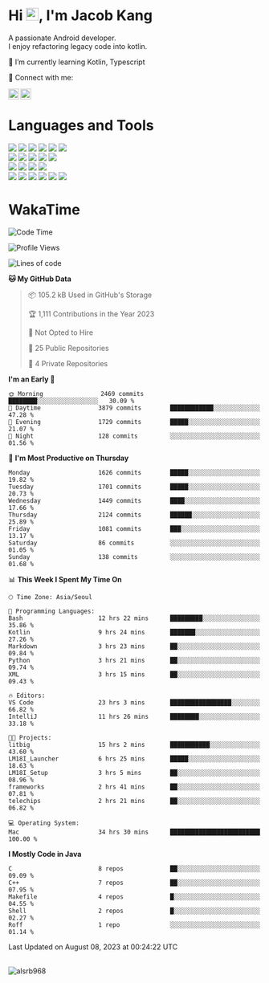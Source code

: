 # Hi <img src="https://media.giphy.com/media/hvRJCLFzcasrR4ia7z/giphy.gif" width="25px">, I'm Jacob Kang
A passionate Android developer.
</br>
I enjoy refactoring legacy code into kotlin.

🌱 I’m currently learning Kotlin, Typescript

🤝 Connect with me:

<a href="https://www.linkedin.com/in/minkyu-kang-b7477b1b2/"><img align="left" src="https://raw.githubusercontent.com/yushi1007/yushi1007/main/images/linkedin.svg" alt="Minkyu Kang | LinkedIn" width="21px"/></a>
<a href="https://www.instagram.com/_jacob_kang/"><img align="left" src="https://raw.githubusercontent.com/yushi1007/yushi1007/main/images/instagram.svg" alt="Jacob Kang | Instagram" width="21px"/></a>

</br>

# Languages and Tools

<div align="left">
<img src="https://img.shields.io/badge/java-007396?logo=java&logoColor=white"/>
<img src="https://img.shields.io/badge/kotlin-7F52FF?logo=kotlin&logoColor=white"/>
<img src="https://img.shields.io/badge/python-3776AB?logo=python&logoColor=white"/>
<img src="https://img.shields.io/badge/bash shell-4EAA25?logo=gnubash&logoColor=white"/>
<img src="https://img.shields.io/badge/c-A8B9CC?logo=c&logoColor=white"/>
<img src="https://img.shields.io/badge/c++-00599C?logo=c%2b%2b&logoColor=white"/>
</div>
<div align="left">
<img src="https://img.shields.io/badge/git-F05032?logo=git&logoColor=white"/>
<img src="https://img.shields.io/badge/github-181717?logo=github&logoColor=white"/>
<img src="https://img.shields.io/badge/mysql-4479A1?logo=mysql&logoColor=white"/>
<img src="https://img.shields.io/badge/sqlite-003B57?logo=sqlite&logoColor=white"/>
<img src="https://img.shields.io/badge/amazon AWS-232F3E?logo=amazonaws&logoColor=white"/>
</div>
<div align="left">
<img src="https://img.shields.io/badge/android-3DDC84?logo=android&logoColor=white"/>
<img src="https://img.shields.io/badge/linux-FCC624?logo=linux&logoColor=white"/>
<img src="https://img.shields.io/badge/flask-000000?logo=flask&logoColor=white"/>
<img src="https://img.shields.io/badge/arduino-00979D?logo=arduino&logoColor=white"/>
</div>
<div align="left">
<img src="https://img.shields.io/badge/slack-4A154B?logo=slack&logoColor=white"/>
<img src="https://img.shields.io/badge/notion-000000?logo=notion&logoColor=white"/>
<img src="https://img.shields.io/badge/jira-0052CC?logo=jira&logoColor=white"/>
<img src="https://img.shields.io/badge/postman-FF6C37?logo=postman&logoColor=white"/>
<img src="https://img.shields.io/badge/intellij-000000?logo=intellijidea&logoColor=white"/>
<img src="https://img.shields.io/badge/pycharm-000000?logo=pycharm&logoColor=white"/>
</div>

# WakaTime

<!--START_SECTION:waka-->
![Code Time](http://img.shields.io/badge/Code%20Time-2%2C855%20hrs%2017%20mins-blue)

![Profile Views](http://img.shields.io/badge/Profile%20Views-0-blue)

![Lines of code](https://img.shields.io/badge/From%20Hello%20World%20I%27ve%20Written-4.9%20million%20lines%20of%20code-blue)

**🐱 My GitHub Data** 

> 📦 105.2 kB Used in GitHub's Storage 
 > 
> 🏆 1,111 Contributions in the Year 2023
 > 
> 🚫 Not Opted to Hire
 > 
> 📜 25 Public Repositories 
 > 
> 🔑 4 Private Repositories 
 > 
**I'm an Early 🐤** 

```text
🌞 Morning                2469 commits        ████████░░░░░░░░░░░░░░░░░   30.09 % 
🌆 Daytime                3879 commits        ████████████░░░░░░░░░░░░░   47.28 % 
🌃 Evening                1729 commits        █████░░░░░░░░░░░░░░░░░░░░   21.07 % 
🌙 Night                  128 commits         ░░░░░░░░░░░░░░░░░░░░░░░░░   01.56 % 
```
📅 **I'm Most Productive on Thursday** 

```text
Monday                   1626 commits        █████░░░░░░░░░░░░░░░░░░░░   19.82 % 
Tuesday                  1701 commits        █████░░░░░░░░░░░░░░░░░░░░   20.73 % 
Wednesday                1449 commits        ████░░░░░░░░░░░░░░░░░░░░░   17.66 % 
Thursday                 2124 commits        ██████░░░░░░░░░░░░░░░░░░░   25.89 % 
Friday                   1081 commits        ███░░░░░░░░░░░░░░░░░░░░░░   13.17 % 
Saturday                 86 commits          ░░░░░░░░░░░░░░░░░░░░░░░░░   01.05 % 
Sunday                   138 commits         ░░░░░░░░░░░░░░░░░░░░░░░░░   01.68 % 
```


📊 **This Week I Spent My Time On** 

```text
🕑︎ Time Zone: Asia/Seoul

💬 Programming Languages: 
Bash                     12 hrs 22 mins      █████████░░░░░░░░░░░░░░░░   35.86 % 
Kotlin                   9 hrs 24 mins       ███████░░░░░░░░░░░░░░░░░░   27.26 % 
Markdown                 3 hrs 23 mins       ██░░░░░░░░░░░░░░░░░░░░░░░   09.84 % 
Python                   3 hrs 21 mins       ██░░░░░░░░░░░░░░░░░░░░░░░   09.74 % 
XML                      3 hrs 15 mins       ██░░░░░░░░░░░░░░░░░░░░░░░   09.43 % 

🔥 Editors: 
VS Code                  23 hrs 3 mins       █████████████████░░░░░░░░   66.82 % 
IntelliJ                 11 hrs 26 mins      ████████░░░░░░░░░░░░░░░░░   33.18 % 

🐱‍💻 Projects: 
litbig                   15 hrs 2 mins       ███████████░░░░░░░░░░░░░░   43.60 % 
LM18I_Launcher           6 hrs 25 mins       █████░░░░░░░░░░░░░░░░░░░░   18.63 % 
LM18I_Setup              3 hrs 5 mins        ██░░░░░░░░░░░░░░░░░░░░░░░   08.96 % 
frameworks               2 hrs 41 mins       ██░░░░░░░░░░░░░░░░░░░░░░░   07.81 % 
telechips                2 hrs 21 mins       ██░░░░░░░░░░░░░░░░░░░░░░░   06.82 % 

💻 Operating System: 
Mac                      34 hrs 30 mins      █████████████████████████   100.00 % 
```

**I Mostly Code in Java** 

```text
C                        8 repos             ██░░░░░░░░░░░░░░░░░░░░░░░   09.09 % 
C++                      7 repos             ██░░░░░░░░░░░░░░░░░░░░░░░   07.95 % 
Makefile                 4 repos             █░░░░░░░░░░░░░░░░░░░░░░░░   04.55 % 
Shell                    2 repos             █░░░░░░░░░░░░░░░░░░░░░░░░   02.27 % 
Roff                     1 repo              ░░░░░░░░░░░░░░░░░░░░░░░░░   01.14 % 
```




 Last Updated on August 08, 2023 at 00:24:22 UTC
<!--END_SECTION:waka-->

</br>

<div align="left">
<img align="left" src="https://github-readme-stats.vercel.app/api/top-langs?username=alsrb968&show_icons=true&locale=en&layout=compact&theme=dark" alt="alsrb968" />
</div>
